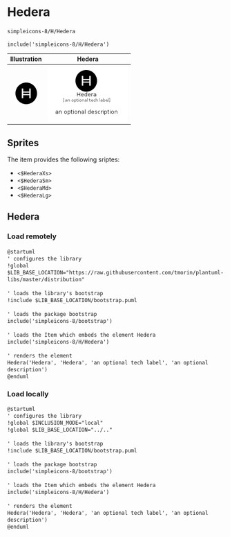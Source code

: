 # Hedera


```text
simpleicons-8/H/Hedera
```

```text
include('simpleicons-8/H/Hedera')
```



| Illustration | Hedera |
| :---: | :---: |
| ![illustration for Illustration](../../simpleicons-8/H/Hedera.png) | ![illustration for Hedera](../../simpleicons-8/H/Hedera.Local.png) |



## Sprites
The item provides the following sriptes:

- `<$HederaXs>`
- `<$HederaSm>`
- `<$HederaMd>`
- `<$HederaLg>`





## Hedera

### Load remotely
```plantuml
@startuml
' configures the library
!global $LIB_BASE_LOCATION="https://raw.githubusercontent.com/tmorin/plantuml-libs/master/distribution"

' loads the library's bootstrap
!include $LIB_BASE_LOCATION/bootstrap.puml

' loads the package bootstrap
include('simpleicons-8/bootstrap')

' loads the Item which embeds the element Hedera
include('simpleicons-8/H/Hedera')

' renders the element
Hedera('Hedera', 'Hedera', 'an optional tech label', 'an optional description')
@enduml
```

### Load locally
```plantuml
@startuml
' configures the library
!global $INCLUSION_MODE="local"
!global $LIB_BASE_LOCATION="../.."

' loads the library's bootstrap
!include $LIB_BASE_LOCATION/bootstrap.puml

' loads the package bootstrap
include('simpleicons-8/bootstrap')

' loads the Item which embeds the element Hedera
include('simpleicons-8/H/Hedera')

' renders the element
Hedera('Hedera', 'Hedera', 'an optional tech label', 'an optional description')
@enduml
```

